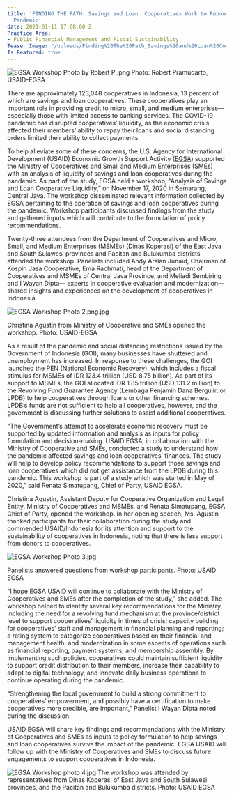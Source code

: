 ```yaml
---
title: 'FINDING THE PATH: Savings and Loan  Cooperatives Work to Rebound Amidst the
  Pandemic'
date: 2021-01-11 17:08:00 Z
Practice Area:
- Public Financial Management and Fiscal Sustainability
Teaser Image: "/uploads/Finding%20The%20Path_Savings%20and%20Loan%20Cooperatives.png"
Is Featured: true
---
```


![EGSA Workshop Photo by Robert P..png](/uploads/EGSA%20Workshop%20Photo%20by%20Robert%20P/png)
Photo: Robert Pramudarto, USAID-EGSA

There are approximately 123,048 cooperatives in Indonesia, 13 percent of which are savings and loan cooperatives. These cooperatives play an important role in providing credit to micro, small, and medium enterprises—especially those with limited access to banking services. The COVID-19 pandemic has disrupted cooperatives’ liquidity, as the economic crisis affected their members’ ability to repay their loans and social distancing orders limited their ability to collect payments.

To help alleviate some of these concerns, the U.S. Agency for International Development (USAID) Economic Growth Support Activity ([EGSA](https://devtechsys.com/projects/Economic-Growth-Support-Activity-(EGSA)-in-Indonesia/)) supported the Ministry of Cooperatives and Small and Medium Enterprises (SMEs) with an analysis of liquidity of savings and loan cooperatives during the pandemic. As part of the study, EGSA held a workshop, “Analysis of Savings and Loan Cooperative Liquidity,” on November 17, 2020 in Semarang, Central Java. The workshop disseminated relevant information collected by EGSA pertaining to the operation of savings and loan cooperatives during the pandemic. Workshop participants discussed findings from the study and gathered inputs which will contribute to the formulation of policy recommendations.

Twenty-three attendees from the Department of Cooperatives and Micro, Small, and Medium Enterprises (MSMEs) (Dinas Koperasi) of the East Java and South Sulawesi provinces and Pacitan and Bulukumba districts attended the workshop. Panelists included Andy Arslan Junaid, Chairman of Kospin Jasa Cooperative, Ema Rachmati, head of the Department of Cooperatives and MSMEs of Central Java Province, and Meliadi Sembiring and I Wayan Dipta— experts in cooperative evaluation and modernization— shared insights and experiences on the development of cooperatives in Indonesia.

![EGSA Workshop Photo 2.png.jpg](/uploads/EGSA%20Workshop%20Photo%202.png.jpg)

Christina Agustin from Ministry of Cooperative and SMEs opened the workshop. Photo: USAID-EGSA


As a result of the pandemic and social distancing restrictions issued by the Government of Indonesia (GOI), many businesses have shuttered and unemployment has increased. In response to these challenges, the GOI launched the PEN (National Economic Recovery), which includes a fiscal stimulus for MSMEs of IDR 123.4 trillion (USD 8.75 billion). As part of its support to MSMEs, the GOI allocated IDR 1.85 trillion (USD 131.2 million) to the Revolving Fund Guarantee Agency (Lembaga Penjamin Dana Bergulir, or LPDB) to help cooperatives through loans or other financing schemes. LPDB’s funds are not sufficient to help all cooperatives, however, and the government is discussing further solutions to assist additional cooperatives. 

“The Government’s attempt to accelerate economic recovery must be supported by updated information and analysis as inputs for policy formulation and decision-making. USAID EGSA, in collaboration with the Ministry of Cooperative and SMEs, conducted a study to understand how the pandemic affected savings and loan cooperatives’ finances. The study will help to develop policy recommendations to support those savings and loan cooperatives which did not get assistance from the LPDB during this pandemic. This workshop is part of a study which was started in May of 2020,” said Renata Simatupang, Chief of Party, USAID EGSA. 

Christina Agustin, Assistant Deputy for Cooperative Organization and Legal Entity, Ministry of Cooperatives and MSMEs, and Renata Simatupang, EGSA Chief of Party, opened the workshop. In her opening speech, Ms. Agustin thanked participants for their collaboration during the study and commended USAID/Indonesia for its attention and support to the sustainability of cooperatives in Indonesia, noting that there is less support from donors to cooperatives.   

![EGSA Workshop Photo 3.jpg](/uploads/EGSA%20Workshop%20Photo%203.jpg)

Panelists answered questions from workshop participants. Photo: USAID EGSA

“I hope EGSA USAID will continue to collaborate with the Ministry of Cooperatives and SMEs after the completion of the study,” she added.
The workshop helped to identify several key recommendations for the Ministry, including the need for a revolving fund mechanism at the province/district level to support cooperatives’ liquidity in times of crisis; capacity building for cooperatives’ staff and management in financial planning and reporting; a rating system to categorize cooperatives based on their financial and management health; and modernization in some aspects of operations such as financial reporting, payment systems, and membership assembly. By implementing such policies, cooperatives could maintain sufficient liquidity to support credit distribution to their members, increase their capability to adapt to digital technology, and innovate daily business operations to continue operating during the pandemic.

“Strengthening the local government to build a strong commitment to cooperatives’ empowerment, and possibly have a certification to make cooperatives more credible, are important,” Panelist I Wayan Dipta noted during the discussion. 

USAID EGSA will share key findings and recommendations with the Ministry of Cooperatives and SMEs as inputs to policy formulation to help savings and loan cooperatives survive the impact of the pandemic. EGSA USAID will follow up with the Ministry of Cooperatives and SMEs to discuss future engagements to support cooperatives in Indonesia. 

![EGSA Workshop photo 4.jpg](/uploads/EGSA%20Workshop%20photo%204.jpg)
The workshop was attended by representatives from Dinas Koperasi of East Java and South Sulawesi provinces, and the Pacitan and Bulukumba districts. Photo: USAID EGSA




